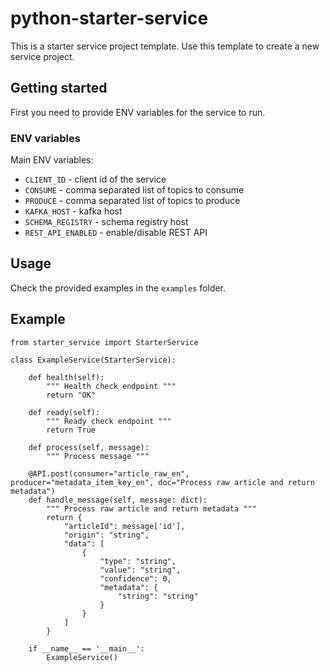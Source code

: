 # python-starter-service

This is a starter service project template.
Use this template to create a new service project.

## Getting started

First you need to provide ENV variables for the service to run.

### ENV variables

Main ENV variables:

- `CLIENT_ID` - client id of the service
- `CONSUME` - comma separated list of topics to consume
- `PRODUCE` - comma separated list of topics to produce
- `KAFKA_HOST` - kafka host
- `SCHEMA_REGISTRY` - schema registry host
- `REST_API_ENABLED` - enable/disable REST API

## Usage

Check the provided examples in the `examples` folder.

## Example

    from starter_service import StarterService
    
    class ExampleService(StarterService):

        def health(self):
            """ Health check endpoint """
            return "OK"

        def ready(self):
            """ Ready check endpoint """    
            return True
    
        def process(self, message):
            """ Process message """

        @API.post(consumer="article_raw_en", producer="metadata_item_key_en", doc="Process raw article and return metadata")
        def handle_message(self, message: dict):
            """ Process raw article and return metadata """
            return {
                "articleId": message['id'],
                "origin": "string",
                "data": [
                    {
                        "type": "string",
                        "value": "string",
                        "confidence": 0,
                        "metadata": {
                            "string": "string"
                        }
                    }
                ]
            }

        if __name__ == '__main__':
            ExampleService()
    


